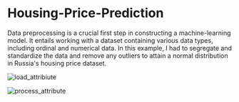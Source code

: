# Housing-Price-Prediction
Data preprocessing is a crucial first step in constructing a machine-learning model. It entails working with a dataset containing various data types, including ordinal and numerical data. In this example, I had to segregate and standardize the data and remove any outliers to attain a normal distribution in Russia's housing price dataset.


![load_attribiute](https://github.com/HoseinNekouei/Housing-Price-Prediction/assets/101139088/1f297c04-a966-41a0-958b-1da4002a3b96)

![process_attribute](https://github.com/HoseinNekouei/Housing-Price-Prediction/assets/101139088/13bad1cc-658b-4c56-854f-504e1230bd01)
